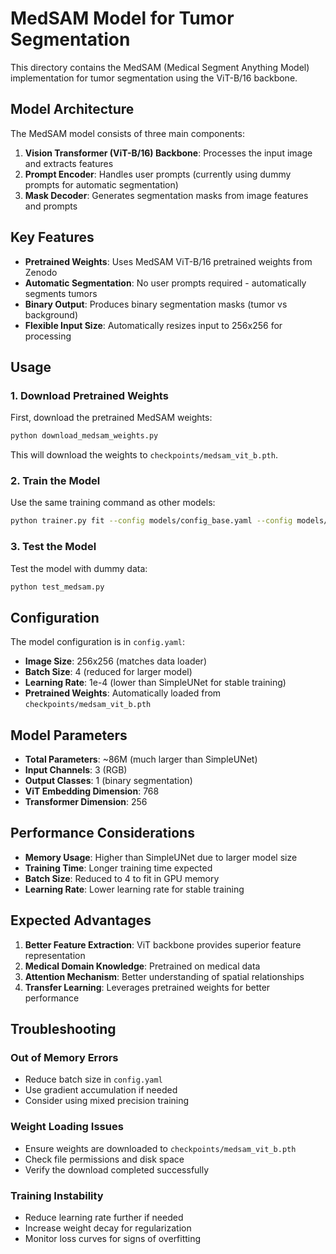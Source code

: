 # MedSAM Model for Tumor Segmentation

This directory contains the MedSAM (Medical Segment Anything Model) implementation for tumor segmentation using the ViT-B/16 backbone.

## Model Architecture

The MedSAM model consists of three main components:

1. **Vision Transformer (ViT-B/16) Backbone**: Processes the input image and extracts features
2. **Prompt Encoder**: Handles user prompts (currently using dummy prompts for automatic segmentation)
3. **Mask Decoder**: Generates segmentation masks from image features and prompts

## Key Features

- **Pretrained Weights**: Uses MedSAM ViT-B/16 pretrained weights from Zenodo
- **Automatic Segmentation**: No user prompts required - automatically segments tumors
- **Binary Output**: Produces binary segmentation masks (tumor vs background)
- **Flexible Input Size**: Automatically resizes input to 256x256 for processing

## Usage

### 1. Download Pretrained Weights

First, download the pretrained MedSAM weights:

```bash
python download_medsam_weights.py
```

This will download the weights to `checkpoints/medsam_vit_b.pth`.

### 2. Train the Model

Use the same training command as other models:

```bash
python trainer.py fit --config models/config_base.yaml --config models/MedSAM/config.yaml --config models/MedSAM/wandb.yaml
```

### 3. Test the Model

Test the model with dummy data:

```bash
python test_medsam.py
```

## Configuration

The model configuration is in `config.yaml`:

- **Image Size**: 256x256 (matches data loader)
- **Batch Size**: 4 (reduced for larger model)
- **Learning Rate**: 1e-4 (lower than SimpleUNet for stable training)
- **Pretrained Weights**: Automatically loaded from `checkpoints/medsam_vit_b.pth`

## Model Parameters

- **Total Parameters**: ~86M (much larger than SimpleUNet)
- **Input Channels**: 3 (RGB)
- **Output Classes**: 1 (binary segmentation)
- **ViT Embedding Dimension**: 768
- **Transformer Dimension**: 256

## Performance Considerations

- **Memory Usage**: Higher than SimpleUNet due to larger model size
- **Training Time**: Longer training time expected
- **Batch Size**: Reduced to 4 to fit in GPU memory
- **Learning Rate**: Lower learning rate for stable training

## Expected Advantages

1. **Better Feature Extraction**: ViT backbone provides superior feature representation
2. **Medical Domain Knowledge**: Pretrained on medical data
3. **Attention Mechanism**: Better understanding of spatial relationships
4. **Transfer Learning**: Leverages pretrained weights for better performance

## Troubleshooting

### Out of Memory Errors
- Reduce batch size in `config.yaml`
- Use gradient accumulation if needed
- Consider using mixed precision training

### Weight Loading Issues
- Ensure weights are downloaded to `checkpoints/medsam_vit_b.pth`
- Check file permissions and disk space
- Verify the download completed successfully

### Training Instability
- Reduce learning rate further if needed
- Increase weight decay for regularization
- Monitor loss curves for signs of overfitting 